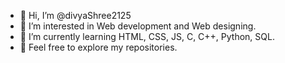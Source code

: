 - 👋 Hi, I’m @divyaShree2125
- 👀 I’m interested in Web development and Web designing.
- 🌱 I’m currently learning HTML, CSS, JS, C, C++, Python, SQL.
- 💞️ Feel free to explore my repositories.

<!---
divyaShree2125/divyaShree2125 is a ✨ special ✨ repository because its `README.md` (this file) appears on your GitHub profile.
You can click the Preview link to take a look at your changes.
--->
